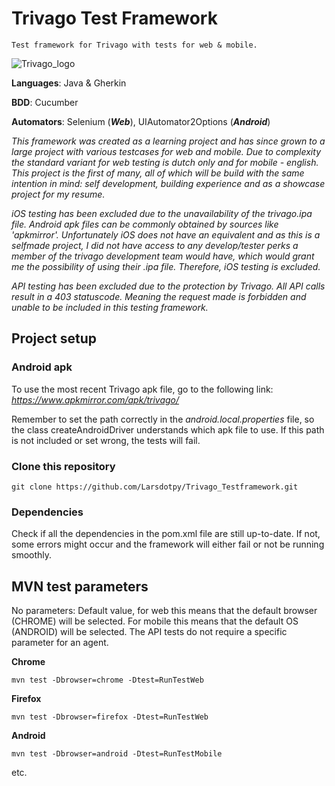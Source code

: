 # Trivago Test Framework
`Test framework for Trivago with tests for web & mobile.`

![Trivago_logo](https://1000logos.net/wp-content/uploads/2020/09/Trivago-logo.png)

**Languages**: Java & Gherkin

**BDD**: Cucumber

**Automators**: Selenium (***Web***), UIAutomator2Options (***Android***)

*This framework was created as a learning project and has since grown to a large project with various testcases for web and mobile. Due to complexity the standard variant for web testing is dutch only and for mobile - english. This project is the first of many, all of which will be build with the same intention in mind: self development, building experience and as a showcase project for my resume.*

*iOS testing has been excluded due to the unavailability of the trivago.ipa file. Android apk files can be commonly obtained by sources like 'apkmirror'. Unfortunately iOS does not have an equivalent and as this is a selfmade project, I did not have access to any develop/tester perks a member of the trivago development team would have, which would grant me the possibility of using their .ipa file. Therefore, iOS testing is excluded.*

*API testing has been excluded due to the protection by Trivago. All API calls result in a 403 statuscode. Meaning the request made is forbidden and unable to be included in this testing framework.*


## Project setup

### Android apk
To use the most recent Trivago apk file, go to the following link: *https://www.apkmirror.com/apk/trivago/* 

Remember to set the path correctly in the *android.local.properties* file, so the class createAndroidDriver understands which apk file to use. If this path is not included or set wrong, the tests will fail. 

### Clone this repository
```
git clone https://github.com/Larsdotpy/Trivago_Testframework.git
```
### Dependencies
Check if all the dependencies in the pom.xml file are still up-to-date. If not, some errors might occur and the framework will either fail or not be running smoothly.

## MVN test parameters
No parameters: Default value, for web this means that the default browser (CHROME) will be selected. For mobile this means that the default OS (ANDROID) will be selected. The API tests do not require a specific parameter for an agent. 

**Chrome**
```
mvn test -Dbrowser=chrome -Dtest=RunTestWeb
```
**Firefox**
```
mvn test -Dbrowser=firefox -Dtest=RunTestWeb
```
**Android**
```
mvn test -Dbrowser=android -Dtest=RunTestMobile
```

etc.

